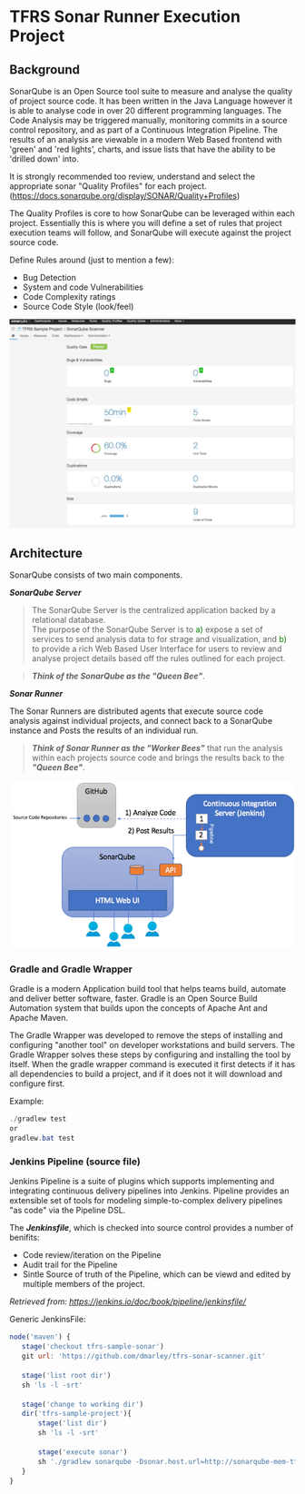 # TFRS Sonar Runner Execution Project

## Background

SonarQube is an Open Source tool suite to measure and analyse the quality of project source code.
It has been written in the Java Language however it is able to analyse code in over 20 different programming languages.
The Code Analysis may be triggered manually, monitoring commits in a source control repository, and
as part of a Continuous Integration Pipeline.  The results of an analysis are viewable in a 
modern Web Based frontend with 'green' and 'red lights', charts, and issue lists that
have the ability to be 'drilled down' into.

It is strongly recommended too review, understand and select the appropriate sonar "Quality Profiles" for each project.
(https://docs.sonarqube.org/display/SONAR/Quality+Profiles)

The Quality Profiles is core to how SonarQube can be leveraged within each project.  Essentially this is where
you will define a set of rules that project execution teams will follow, and SonarQube will execute against the project source code.

Define Rules around (just to mention a few):
* Bug Detection
* System and code Vulnerabilities
* Code Complexity ratings
* Source Code Style (look/feel)

![Sample Dashboard](documentation/images/sonar-report.png)

## Architecture

SonarQube consists of two main components.  

***SonarQube Server***

>The SonarQube Server is the centralized application backed by a relational database.  
The purpose of the SonarQube Server is to <span style="color:green">a)</span> expose a set of services to send analysis data to for strage and visualization, 
and <span style="color:green">b)</span> to provide a rich Web Based User Interface for users to review and analyse project details based off the rules outlined
for each project.  

>***Think of the SonarQube as the "Queen Bee"***.

***Sonar Runner***

The Sonar Runners are distributed agents that execute source code analysis against individual projects, and connect back to a SonarQube instance and Posts the results of an individual run.

>***Think of Sonar Runner as the "Worker Bees"*** that run the analysis within each projects source code and brings the results back to the ***"Queen Bee"***.

![Sample Dashboard](documentation/images/sonar-jenkins-pipeline.png)

### Gradle and Gradle Wrapper

Gradle is a modern Application build tool that helps teams build, automate and deliver better software, faster.
Gradle is an Open Source Build Automation system that builds upon the concepts of Apache Ant and Apache Maven.

The Gradle Wrapper was developed to remove the steps of installing and configuring "another tool" on developer workstations and build servers.
The Gradle Wrapper solves these steps by configuring and installing the tool by itself.  When the gradle wrapper command is executed 
it first detects if it has all dependencies to build a project, and if it does not it will download and configure first.

Example:
```java
./gradlew test
or
gradlew.bat test
```
### Jenkins Pipeline (source file)

Jenkins Pipeline is a suite of plugins which supports implementing and integrating continuous delivery pipelines into Jenkins.
Pipeline provides an extensible set of tools for modeling simple-to-complex delivery pipelines "as code" via the Pipeline DSL.

The ***Jenkinsfile***, which is checked into source control provides a number of benifits:
* Code review/iteration on the Pipeline
* Audit trail for the Pipeline
* Sintle Source of truth of the Pipeline, which can be viewd and edited by multiple members of the project.

*Retrieved from: https://jenkins.io/doc/book/pipeline/jenkinsfile/*

Generic JenkinsFile:
```js
node('maven') {
   stage('checkout tfrs-sample-sonar')
   git url: 'https://github.com/dmarley/tfrs-sonar-scanner.git'
   
   stage('list root dir')
   sh 'ls -l -srt'

   stage('change to working dir')
   dir('tfrs-sample-project'){
       stage('list dir')
       sh 'ls -l -srt'
   
       stage('execute sonar')
       sh './gradlew sonarqube -Dsonar.host.url=http://sonarqube-mem-tfrs-tools.pathfinder.gov.bc.ca -Dsonar.verbose=true --stacktrace'
   }
}
```
